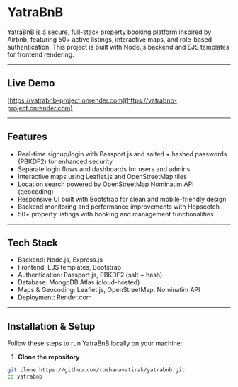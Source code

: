 # YatraBnB

YatraBnB is a secure, full-stack property booking platform inspired by Airbnb, featuring 50+ active listings, interactive maps, and role-based authentication. This project is built with Node.js backend and EJS templates for frontend rendering.

---

## Live Demo  
[https://yatrabnb-project.onrender.com](https://yatrabnb-project.onrender.com)

---

## Features

- Real-time signup/login with Passport.js and salted + hashed passwords (PBKDF2) for enhanced security  
- Separate login flows and dashboards for users and admins  
- Interactive maps using Leaflet.js and OpenStreetMap tiles  
- Location search powered by OpenStreetMap Nominatim API (geocoding)  
- Responsive UI built with Bootstrap for clean and mobile-friendly design  
- Backend monitoring and performance improvements with Hopscotch  
- 50+ property listings with booking and management functionalities  

---

## Tech Stack

- Backend: Node.js, Express.js  
- Frontend: EJS templates, Bootstrap  
- Authentication: Passport.js, PBKDF2 (salt + hash)  
- Database: MongoDB Atlas (cloud-hosted)  
- Maps & Geocoding: Leaflet.js, OpenStreetMap, Nominatim API  
- Deployment: Render.com  

---

## Installation & Setup

Follow these steps to run YatraBnB locally on your machine:

1. **Clone the repository**  
```bash
git clone https://github.com/roshanavatirak/yatrabnb.git
cd yatrabnb
